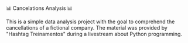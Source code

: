 :bar_chart: Cancelations Analysis :bar_chart:

This is a simple data analysis project with the goal to comprehend the cancellations of a fictional company. The material was provided by "Hashtag Treinamentos" during a livestream about Python programming.
